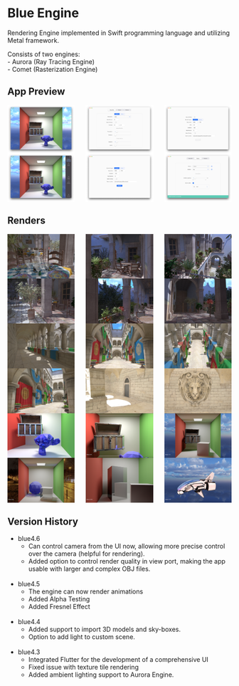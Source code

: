# Blue Engine

Rendering Engine implemented in Swift programming language and utilizing Metal framework.

Consists of two engines: <br/>
    - Aurora (Ray Tracing Engine) <br/>
    - Comet (Rasterization Engine)

## App Preview

<div style="display: flex; flex-wrap: wrap; justify-content: space-between;">
  <img src="assets/assets-reduced/Preview/1.png" alt="Preview Image 1" width="30%">
  <img src="assets/assets-reduced/Preview/2.png" alt="Preview Image 2" width="30%">
  <img src="assets/assets-reduced/Preview/3.png" alt="Preview Image 3" width="30%">
  <img src="assets/assets-reduced/Preview/4.png" alt="Preview Image 4" width="30%">
  <img src="assets/assets-reduced/Preview/5.png" alt="Preview Image 5" width="30%">
  <img src="assets/assets-reduced/Preview/6.png" alt="Preview Image 6" width="30%">
</div>

## Renders

<div style="display: flex; flex-wrap: wrap; justify-content: space-between;">
  <img src="assets/assets-reduced/Renders/1.png" alt="Render Image 1" width="30%">
  <img src="assets/assets-reduced/Renders/2.png" alt="Render Image 2" width="30%">
  <img src="assets/assets-reduced/Renders/3.png" alt="Render Image 3" width="30%">
  <img src="assets/assets-reduced/Renders/4.png" alt="Render Image 4" width="30%">
  <img src="assets/assets-reduced/Renders/5.png" alt="Render Image 5" width="30%">
  <img src="assets/assets-reduced/Renders/6.png" alt="Render Image 6" width="30%">
  <img src="assets/assets-reduced/Renders/7.png" alt="Render Image 7" width="30%">
  <img src="assets/assets-reduced/Renders/8.png" alt="Render Image 8" width="30%">
  <img src="assets/assets-reduced/Renders/9.png" alt="Render Image 9" width="30%">
  <img src="assets/assets-reduced/Renders/10.png" alt="Render Image 10" width="30%">
  <img src="assets/assets-reduced/Renders/11.png" alt="Render Image 1" width="30%">
  <img src="assets/assets-reduced/Renders/12.png" alt="Render Image 2" width="30%">
  <img src="assets/assets-reduced/Renders/13.png" alt="Render Image 3" width="30%">
  <img src="assets/assets-reduced/Renders/14.png" alt="Render Image 4" width="30%">
  <img src="assets/assets-reduced/Renders/15.png" alt="Render Image 5" width="30%">
  <img src="assets/assets-reduced/Renders/16.png" alt="Render Image 6" width="30%">
  <img src="assets/assets-reduced/Renders/17.png" alt="Render Image 7" width="30%">
  <img src="assets/assets-reduced/Renders/18.png" alt="Render Image 8" width="30%">
</div>


## Version History

* blue4.6
  * Can control camera from the UI now, allowing more precise control over the camera (helpful for rendering).
  * Added option to control render quality in view port, making the app usable with larger and complex OBJ files.
<br></br>
* blue4.5
  * The engine can now render animations
  * Added Alpha Testing
  * Added Fresnel Effect
<br></br>
* blue4.4
  * Added support to import 3D models and sky-boxes.
  * Option to add light to custom scene.
<br></br>
* blue4.3
    * Integrated Flutter for the development of a comprehensive UI
    * Fixed issue with texture tile rendering
    * Added ambient lighting support to Aurora Engine.
